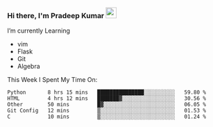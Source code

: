 ### Hi there, I'm Pradeep Kumar <img src="https://media.giphy.com/media/Yrfa3vPYjWDwlEfvHw/giphy.gif" width="25px">

I’m currently Learning
 - vim
 - Flask
 - Git
 - Algebra

This Week I Spent My Time On:
<!--START_SECTION:waka-->
```text
Python       8 hrs 15 mins   ███████████████░░░░░░░░░░   59.80 % 
HTML         4 hrs 12 mins   ███████▓░░░░░░░░░░░░░░░░░   30.56 % 
Other        50 mins         █▓░░░░░░░░░░░░░░░░░░░░░░░   06.05 % 
Git Config   12 mins         ▒░░░░░░░░░░░░░░░░░░░░░░░░   01.53 % 
C            10 mins         ▒░░░░░░░░░░░░░░░░░░░░░░░░   01.24 % 
```
<!--END_SECTION:waka-->
